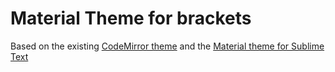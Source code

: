 # Material Theme for brackets
Based on the existing [CodeMirror theme](https://codemirror.net/theme/material.css) and the [Material theme for Sublime Text](https://github.com/equinusocio/material-theme)
